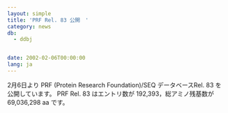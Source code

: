 ```yaml
---
layout: simple
title: 'PRF Rel. 83 公開　'
category: news
db:
  - ddbj


date: 2002-02-06T00:00:00
lang: ja
---
```


2月6日より PRF (Protein Research Foundation)/SEQ データベースRel. 83 を公開しています。 PRF Rel. 83 はエントリ数が 192,393，総アミノ残基数が 69,036,298 aa です。
